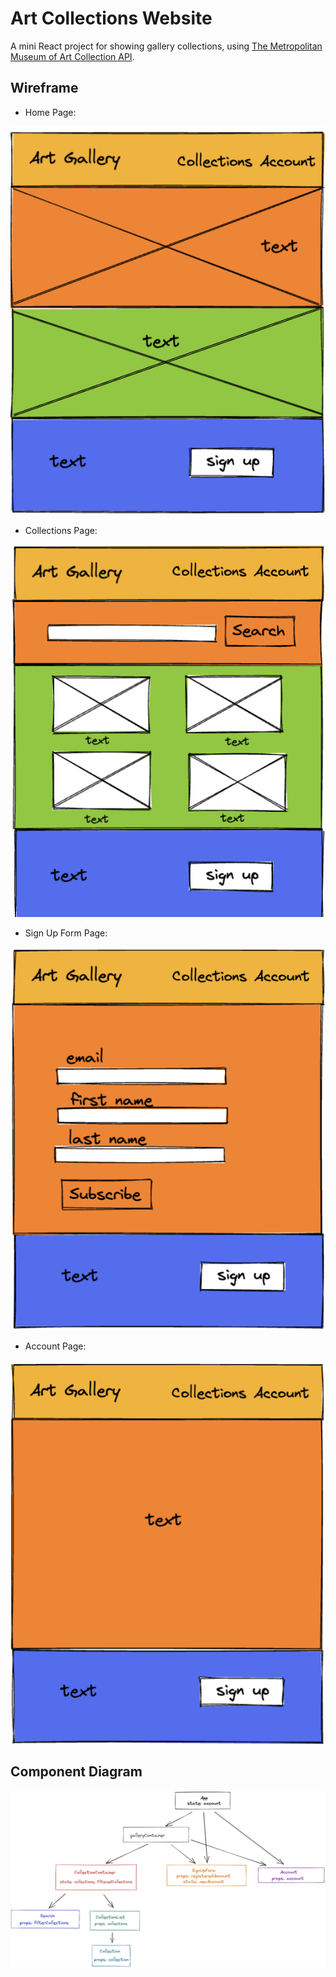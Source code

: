 # Art Collections Website

A mini React project for showing gallery collections, using [The Metropolitan Museum of Art Collection API](https://metmuseum.github.io/).

## Wireframe

- Home Page:

![img](https://github.com/YoyoMai98/react_art_collections/blob/main/wireframe/wireframe_p1.png)

- Collections Page:

![img](https://github.com/YoyoMai98/react_art_collections/blob/main/wireframe/wireframe_p2.png)

- Sign Up Form Page:

![img](https://github.com/YoyoMai98/react_art_collections/blob/main/wireframe/wireframe_p3.png)

- Account Page:

![img](https://github.com/YoyoMai98/react_art_collections/blob/main/wireframe/wireframe_p4.png)

## Component Diagram

![img](https://github.com/YoyoMai98/react_art_collections/blob/main/component_diagram.png)